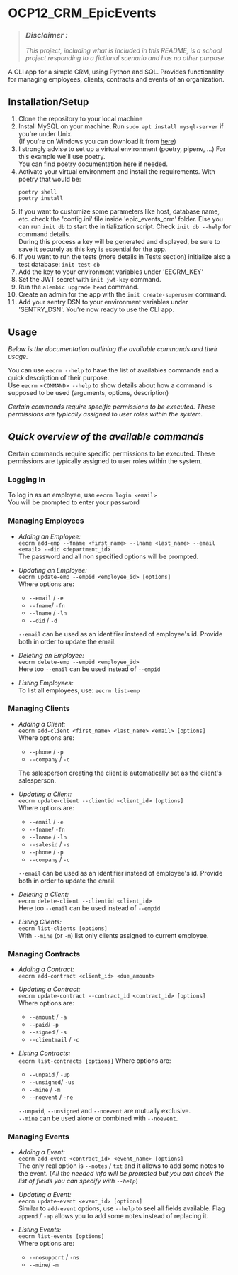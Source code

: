 # OCP12_CRM_EpicEvents

> ### ***Disclaimer :***
> *This project, including what is included in this README, is a school project responding to a 
> fictional scenario and has no other purpose.*  

A CLI app for a simple CRM, using Python and SQL.
Provides functionality for managing employees, clients, contracts and events of an organization.


## Installation/Setup  
1. Clone the repository to your local machine
2. Install MySQL on your machine. Run `sudo apt install mysql-server` if you're under Unix.  
   (If you're on Windows you can download it from [here](https://dev.mysql.com/downloads/installer/))
3. I strongly advise to set up a virtual environment (poetry, pipenv, ...) For this example we'll use poetry.  
You can find poetry documentation [here](https://python-poetry.org/docs/) if needed.
4. Activate your virtual environment and install the requirements. With poetry that would be:
   ```
   poetry shell
   poetry install
   ```
5. If you want to customize some parameters like host, database name, etc. check the 'config.ini' file inside 'epic_events_crm' folder. Else you can run `init db` to start the initialization script. Check `init db --help` for command details.  
During this process a key will be generated and displayed, be sure to save it securely as this key is essential for the app.
6. If you want to run the tests (more details in Tests section) initialize also a test database: `init test-db`
7. Add the key to your environment variables under 'EECRM_KEY'
8. Set the JWT secret with `init jwt-key` command.
9. Run the `alembic upgrade head` command.
10. Create an admin for the app with the `init create-superuser` command.
11. Add your sentry DSN to your environment variables under 'SENTRY_DSN'. You're now ready to use the CLI app.

## Usage
_Below is the documentation outlining the available commands and their usage._  

You can use `eecrm --help` to have the list of availables commands and a quick description of their purpose.  
Use `eecrm <COMMAND> --help` to show details about how a command is supposed to be used (arguments, options, description)  

_Certain commands require specific permissions to be executed. These permissions are typically assigned to user roles within the system._

## _Quick overview of the available commands_
Certain commands require specific permissions to be executed. These permissions are typically assigned to user roles within the system.


### Logging In
To log in as an employee, use `eecrm login <email>`  
You will be prompted to enter your password


### Managing Employees

* *Adding an Employee:*  
`eecrm add-emp --fname <first_name> --lname <last_name> --email <email> --did <department_id>`  
The password and all non specified options will be prompted.  

* *Updating an Employee:*  
`eecrm update-emp --empid <employee_id> [options]`  
Where options are:
  + `--email` / `-e`
  + `--fname`/ `-fn`
  + `--lname` / `-ln`
  + `--did` / `-d`  
  
  `--email` can be used as an identifier instead of employee's id. Provide both in order to update the email.  

* *Deleting an Employee:*  
`eecrm delete-emp --empid <employee_id>`  
Here too `--email` can be used instead of `--empid`  

* *Listing Employees:*  
To list all employees, use: `eecrm list-emp`  


### Managing Clients

* *Adding a Client:*  
`eecrm add-client <first_name> <last_name> <email> [options]`  
Where options are:
  + `--phone` / `-p`
  + `--company` / `-c`

  The salesperson creating the client is automatically set as the client's salesperson.

* *Updating a Client:*  
`eecrm update-client --clientid <client_id> [options]`  
Where options are:
  + `--email` / `-e`
  + `--fname`/ `-fn`
  + `--lname` / `-ln`
  + `--salesid` / `-s`
  + `--phone` / `-p`
  + `--company` / `-c`

  `--email` can be used as an identifier instead of employee's id. Provide both in order to update the email.  

* *Deleting a Client:*  
`eecrm delete-client --clientid <client_id>`  
Here too `--email` can be used instead of `--empid`  

* *Listing Clients:*  
`eecrm list-clients [options]`  
With `--mine` (or `-m`) list only clients assigned to current employee.


### Managing Contracts

* *Adding a Contract:*  
`eecrm add-contract <client_id> <due_amount>`

* *Updating a Contract:*  
`eecrm update-contract --contract_id <contract_id> [options]`  
Where options are:
  + `--amount` / `-a`
  + `--paid`/ `-p`
  + `--signed` / `-s`
  + `--clientmail` / `-c`

* *Listing Contracts:*  
`eecrm list-contracts [options]` Where options are:
  + `--unpaid` / `-up`
  + `--unsigned`/ `-us`
  + `--mine` / `-m`
  + `--noevent` / `-ne`

  `--unpaid`, `--unsigned` and `--noevent` are mutually exclusive.  
  `--mine` can be used alone or combined with `--noevent`.


### Managing Events

* *Adding a Event:*  
`eecrm add-event <contract_id> <event_name> [options]`  
The only real option is `--notes` / `txt` and it allows to add some notes to the event. (_All the needed info will be prompted but you can check the list of fields you can specify with `--help`_)

* *Updating a Event:*  
`eecrm update-event <event_id> [options]`  
Similar to `add-event` options, use `--help` to seel all fields available. Flag `append` / `-ap` allows you to add some notes instead of replacing it.

* *Listing Events:*  
`eecrm list-events [options]`  
Where options are:
  + `--nosupport` / `-ns`
  + `--mine`/ `-m`